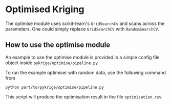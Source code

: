 # Optimised Kriging

The optimise module uses scikit-learn's `GridSearchCv` and scans across the parameters. One could simply replace `GridSearchCV` with `RandomSearchCV`. 


## How to use the optimise module

An example to use the optimise module is provided in a simple config file object inside `pykrige/optimise/pipeline.py`

To run the example optimiser with random data, use the following command from
    
    python part/to/pykrige/optimise/pipeline.py

This script will produce the optimisation result in the file `optimisation.csv`.
 
